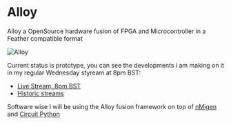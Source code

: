 # Alloy
Alloy a OpenSource hardware fusion of FPGA and Microcontroller in a Feather compatible format

![Alloy](https://github.com/folknology/alloy/blob/master/alloy.pngi)

Current status is prototype, you can see the developments i am making on it in my regular Wednesday styream at 8pm BST:
*  [Live Stream, 8pm BST](https://www.twitch.tv/folknology)
* [Historic streams](https://www.youtube.com/watch?v=79OoLG_Dxk0&list=PLXS9jyX9czzodpJNL-szsMfl0rOrZk4B7)

Software wise I will be using the Alloy fusion framework on top of [nMigen](https://github.com/m-labs/nmigen) and [Circuit Python](https://github.com/adafruit/circuitpython)



